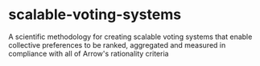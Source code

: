 # scalable-voting-systems
A scientific methodology for creating scalable voting systems that enable collective preferences to be ranked, aggregated and measured in compliance with all of Arrow's rationality criteria
